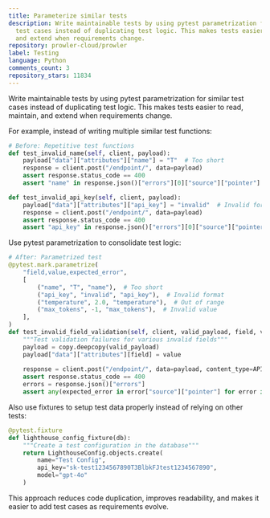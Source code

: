 ```yaml
---
title: Parameterize similar tests
description: Write maintainable tests by using pytest parametrization for similar
  test cases instead of duplicating test logic. This makes tests easier to read, maintain,
  and extend when requirements change.
repository: prowler-cloud/prowler
label: Testing
language: Python
comments_count: 3
repository_stars: 11834
---
```


Write maintainable tests by using pytest parametrization for similar test cases instead of duplicating test logic. This makes tests easier to read, maintain, and extend when requirements change.

For example, instead of writing multiple similar test functions:

```python
# Before: Repetitive test functions
def test_invalid_name(self, client, payload):
    payload["data"]["attributes"]["name"] = "T"  # Too short
    response = client.post("/endpoint/", data=payload)
    assert response.status_code == 400
    assert "name" in response.json()["errors"][0]["source"]["pointer"]

def test_invalid_api_key(self, client, payload):
    payload["data"]["attributes"]["api_key"] = "invalid"  # Invalid format
    response = client.post("/endpoint/", data=payload)
    assert response.status_code == 400
    assert "api_key" in response.json()["errors"][0]["source"]["pointer"]
```

Use pytest parametrization to consolidate test logic:

```python
# After: Parametrized test
@pytest.mark.parametrize(
    "field,value,expected_error",
    [
        ("name", "T", "name"),  # Too short
        ("api_key", "invalid", "api_key"),  # Invalid format
        ("temperature", 2.0, "temperature"),  # Out of range
        ("max_tokens", -1, "max_tokens"),  # Invalid value
    ],
)
def test_invalid_field_validation(self, client, valid_payload, field, value, expected_error):
    """Test validation failures for various invalid fields"""
    payload = copy.deepcopy(valid_payload)
    payload["data"]["attributes"][field] = value
    
    response = client.post("/endpoint/", data=payload, content_type=API_JSON_CONTENT_TYPE)
    assert response.status_code == 400
    errors = response.json()["errors"]
    assert any(expected_error in error["source"]["pointer"] for error in errors)
```

Also use fixtures to setup test data properly instead of relying on other tests:

```python
@pytest.fixture
def lighthouse_config_fixture(db):
    """Create a test configuration in the database"""
    return LighthouseConfig.objects.create(
        name="Test Config",
        api_key="sk-test1234567890T3BlbkFJtest1234567890",
        model="gpt-4o"
    )
```

This approach reduces code duplication, improves readability, and makes it easier to add test cases as requirements evolve.